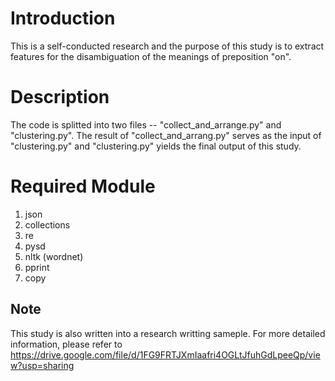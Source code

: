 # Introduction
This is a self-conducted research and the purpose of this study is to extract features for the disambiguation of the meanings of preposition "on".

# Description
The code is splitted into two files -- "collect_and_arrange.py" and "clustering.py". The result of "collect_and_arrang.py" serves as the input of "clustering.py" and "clustering.py" yields the final output of this study.

# Required Module
1. json
2. collections
3. re
4. pysd
5. nltk (wordnet)
6. pprint
7. copy

## Note
This study is also written into a research writting sameple. For more detailed information, please refer to https://drive.google.com/file/d/1FG9FRTJXmIaafri4OGLtJfuhGdLpeeQp/view?usp=sharing
